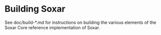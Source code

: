 Building Soxar
=============

See doc/build-*.md for instructions on building the various
elements of the Soxar Core reference implementation of Soxar.
